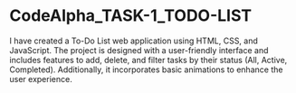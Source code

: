 # CodeAlpha_TASK-1_TODO-LIST
I have created a To-Do List web application using HTML, CSS, and JavaScript. The project is designed with a user-friendly interface and includes features to add, delete, and filter tasks by their status (All, Active, Completed). Additionally, it incorporates basic animations to enhance the user experience.
